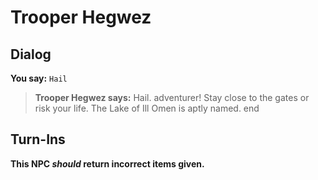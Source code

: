# Trooper Hegwez
## Dialog

**You say:** `Hail`



>**Trooper Hegwez says:** Hail. adventurer!  Stay close to the gates or risk your life.  The Lake of Ill Omen is aptly named.
end

## Turn-Ins



**This NPC *should* return incorrect items given.**






